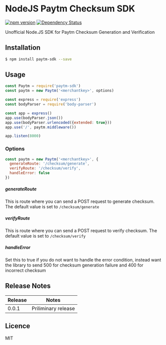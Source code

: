 # NodeJS Paytm Checksum SDK
[![npm version](https://badge.fury.io/js/paytm-sdk.svg)](https://badge.fury.io/js/paytm-sdk) [![Dependency Status](https://gemnasium.com/badges/github.com/saswatds/node-paytm-sdk.svg)](https://gemnasium.com/github.com/saswatds/node-paytm-sdk)


Unofficial Node.JS SDK for Paytm Checksum Generation and Verification

## Installation

```bash
$ npm install paytm-sdk --save
```

## Usage

```js
const Paytm = require('paytm-sdk')
const paytm = new Paytm('<merchantkey>', options)

const express = require('express')
const bodyParser = require('body-parser')

const app = express()
app.use(bodyParser.json())
app.use(bodyParser.urlencoded({extended: true}))
app.use('/', paytm.middleware())

app.listen(8000)
```

### Options

```js
const paytm = new Paytm('<merchantkey>', {
  generateRoute: '/checksum/generate', 
  verifyRoute: '/checksum/verify',
  handleError: false
})
```

##### generateRoute

This is route where you can send a POST request to generate checksum. The default value is set to `/checksum/generate`

##### verifyRoute

This is route where you can send a POST request to verify checksum. The default value is set to `/checksum/verify`

##### handleError 

Set this to true if you do not want to handle the error condition, instead want the library to send 500 for checksum generation failure and 400 for incorrect checksum


## Release Notes

| Release | Notes |
| --- | --- |
| 0.0.1 | Priliminary release |

## Licence

MIT